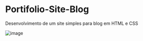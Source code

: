 # Portifolio-Site-Blog
Desenvolvimento de um site simples para blog em HTML  e CSS

![image](https://user-images.githubusercontent.com/14321414/131264620-0be217aa-576c-4f09-91c9-a931fd86f2b7.png)

